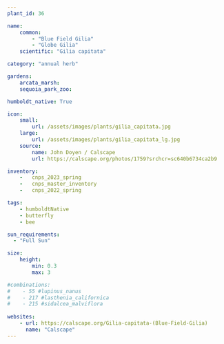 ```yaml
---
plant_id: 36

name: 
    common: 
        - "Blue Field Gilia"   
        - "Globe Gilia"
    scientific: "Gilia capitata" 

category: "annual herb"

gardens:
    arcata_marsh:
    sequoia_park_zoo:

humboldt_native: True

icon: 
    small: 
        url: /assets/images/plants/gilia_capitata.jpg 
    large: 
        url: /assets/images/plants/gilia_capitata_lg.jpg 
    source: 
        name: John Doyen / Calscape 
        url: https://calscape.org/photos/1759?srchcr=sc640b6734ca2b9

inventory: 
    -   cnps_2023_spring
    -   cnps_master_inventory
    -   cnps_2022_spring

tags: 
    - humboldtNative
    - butterfly
    - bee

sun_requirements:
  - "Full Sun"

size:
    height: 
        min: 0.3
        max: 3

#combinations: 
#    - 55 #lupinus_nanus
#    - 217 #lasthenia_californica
#    - 215 #sidalcea_malviflora 
 
websites:
    - url: https://calscape.org/Gilia-capitata-(Blue-Field-Gilia) 
      name: "Calscape"
---
```



